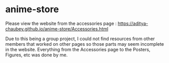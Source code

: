 # anime-store

Please view the website from the accessories page : https://aditya-chaubey.github.io/anime-store/Accessories.html

Due to this being a group project, I could not find resources from other members that worked on other pages so those parts may seem incomplete in the website.
Everything from the Accessories page to the Posters, Figures, etc was done by me.
